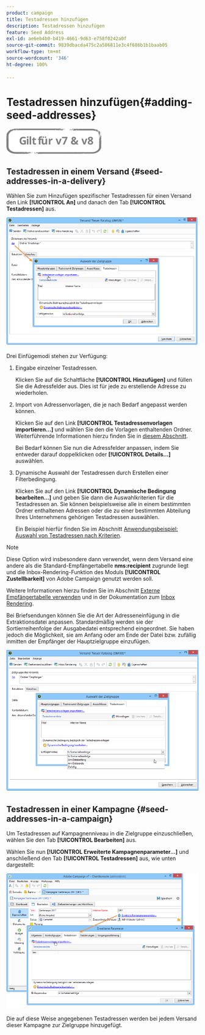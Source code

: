 ```yaml
---
product: campaign
title: Testadressen hinzufügen
description: Testadressen hinzufügen
feature: Seed Address
exl-id: ae6eb4b0-b419-4661-9d63-e758f0242a0f
source-git-commit: 9839dbacda475c2a586811e3c4f686b1b1baab05
workflow-type: tm+mt
source-wordcount: '346'
ht-degree: 100%

---
```


# Testadressen hinzufügen{#adding-seed-addresses}

![](../../assets/common.svg)

## Testadressen in einem Versand {#seed-addresses-in-a-delivery}

Wählen Sie zum Hinzufügen spezifischer Testadressen für einen Versand den Link **[!UICONTROL An]** und danach den Tab **[!UICONTROL Testadressen]** aus.

![](assets/s_ncs_user_edit_del_addresses_tab.png)

Drei Einfügemodi stehen zur Verfügung:

1. Eingabe einzelner Testadressen.

   Klicken Sie auf die Schaltfläche **[!UICONTROL Hinzufügen]** und füllen Sie die Adressfelder aus. Dies ist für jede zu erstellende Adresse zu wiederholen.

1. Import von Adressenvorlagen, die je nach Bedarf angepasst werden können.

   Klicken Sie auf den Link **[!UICONTROL Testadressenvorlagen importieren...]** und wählen Sie den die Vorlagen enthaltenden Ordner. Weiterführende Informationen hierzu finden Sie in [diesem Abschnitt](creating-seed-addresses.md#creating-seed-address-templates).

   Bei Bedarf können Sie nun die Adressfelder anpassen, indem Sie entweder darauf doppelklicken oder **[!UICONTROL Details...]** auswählen.

1. Dynamische Auswahl der Testadressen durch Erstellen einer Filterbedingung.

   Klicken Sie auf den Link **[!UICONTROL Dynamische Bedingung bearbeiten...]** und geben Sie dann die Auswahlkriterien für die Testadressen an. Sie können beispielsweise alle in einem bestimmten Ordner enthaltenen Adressen oder die zu einer bestimmten Abteilung Ihres Unternehmens gehörigen Testadressen auswählen.

   Ein Beispiel hierfür finden Sie im Abschnitt [Anwendungsbeispiel: Auswahl von Testadressen nach Kriterien](use-case--selecting-seed-addresses-on-criteria.md).

>[!NOTE]
>
>Diese Option wird insbesondere dann verwendet, wenn dem Versand eine andere als die Standard-Empfängertabelle **nms:recipient** zugrunde liegt und die Inbox-Rendering-Funktion des Moduls **[!UICONTROL Zustellbarkeit]** von Adobe Campaign genutzt werden soll.
>
>Weitere Informationen hierzu finden Sie im Abschnitt [Externe Empfängertabelle verwenden](using-an-external-recipient-table.md) und in der Dokumentation zum [Inbox Rendering](inbox-rendering.md).

Bei Briefsendungen können Sie die Art der Adresseneinfügung in die Extraktionsdatei anpassen. Standardmäßig werden sie der Sortierreihenfolge der Ausgabedatei entsprechend eingeordnet. Sie haben jedoch die Möglichkeit, sie am Anfang oder am Ende der Datei bzw. zufällig inmitten der Empfänger der Hauptzielgruppe einzufügen.

![](assets/s_ncs_user_edit_del_addresses_sort.png)

## Testadressen in einer Kampagne {#seed-addresses-in-a-campaign}

Um Testadressen auf Kampagnenniveau in die Zielgruppe einzuschließen, wählen Sie den Tab **[!UICONTROL Bearbeiten]** aus.

Wählen Sie nun **[!UICONTROL Erweiterte Kampagnenparameter...]** und anschließend den Tab **[!UICONTROL Testadressen]** aus, wie unten dargestellt:

![](assets/s_ncs_user_edit_op_addresses_tab.png)

Die auf diese Weise angegebenen Testadressen werden bei jedem Versand dieser Kampagne zur Zielgruppe hinzugefügt.
